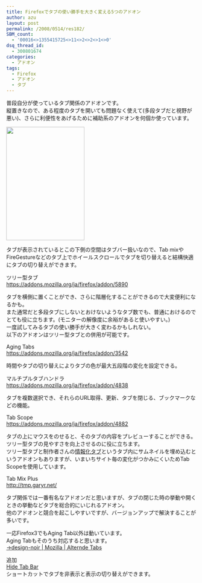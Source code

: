 ```yaml
---
title: Firefoxでタブの使い勝手を大きく変える5つのアドオン
author: azu
layout: post
permalink: /2008/0514/res182/
SBM_count:
  - '00016<>1355415725<>11<>2<>2<>1<>0'
dsq_thread_id:
  - 300801674
categories:
  - アドオン
tags:
  - Firefox
  - アドオン
  - タブ
---
```

普段自分が使っているタブ関係のアドオンです。  
縦置きなので、ある程度のタブを開いても問題なく使えて(多段タブだと視野が悪い)、さらに利便性をあげるために補助系のアドオンを何個か使っています。

[<img class="alignnone size-medium wp-image-183" title="tab1" src="http://efcl.info/wp-content/uploads/2008/05/tab1-207x300.png" alt="" width="207" height="300" />][1]

タブが表示されているとこの下側の空間はタブバー扱いなので、Tab mixやFireGestureなどのタブ上でホイールスクロールでタブを切り替えると結構快適にタブの切り替えができます。

ツリー型タブ  
<https://addons.mozilla.org/ja/firefox/addon/5890>

タブを横側に置くことができ、さらに階層化することができるので大変便利になるかも。  
また通常だと多段タブにしないとおけないようなタブ数でも、普通におけるのでとても役に立ちます。(モニターの解像度に余裕があると使いやすい。)  
一度試してみるタブの使い勝手が大きく変わるかもしれない。  
以下のアドオンはツリー型タブとの併用が可能です。

Aging Tabs  
<https://addons.mozilla.org/ja/firefox/addon/3542>

時間やタブの切り替えによりタブの色が最大五段階の変化を設定できる。

マルチプルタブハンドラ  
<https://addons.mozilla.org/ja/firefox/addon/4838>

タブを複数選択でき、それらのURL取得、更新、タブを閉じる、ブックマークなどの機能。

Tab Scope  
<https://addons.mozilla.org/ja/firefox/addon/4882>

タブの上にマウスをのせると、そのタブの内容をプレビューすることができる。  
ツリー型タブの見やすさを向上させるのに役に立ちます。  
ツリー型タブと制作者さんの[情報化タブ][2]というタブ内にサムネイルを埋め込むというアドオンもありますが、いまいちサイト毎の変化がつかみにくいためTab Scopeを使用しています。

Tab Mix Plus  
<http://tmp.garyr.net/>

タブ関係では一番有名なアドオンだと思いますが、タブの閉じた時の挙動や開くときの挙動などタブを総合的にいじれるアドオン。  
他のアドオンと競合を起こしやすいですが、バージョンアップで解決することが多いです。

一応Firefox3でもAging Tab以外は動いています。  
Aging Tabもそのうち対応すると思います。  
[→design-noir | Mozilla | Alternde Tabs][3]

追加[  
Hide Tab Bar  
][4]ショートカットでタブを非表示と表示の切り替えができます。[][4]

 [1]: http://efcl.info/wp-content/uploads/2008/05/tab1.png
 [2]: https://addons.mozilla.org/ja/firefox/addon/4930
 [3]: http://design-noir.de/mozilla/aging-tabs/
 [4]: http://forums.mozillazine.org/viewtopic.php?t=220375